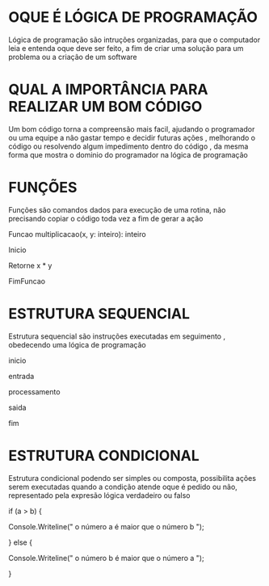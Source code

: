 # OQUE É LÓGICA DE PROGRAMAÇÃO


Lógica de programação são intruções organizadas, para que o computador leia e entenda oque deve ser feito, a fim de criar uma solução para um problema ou a criação de um software


# QUAL A IMPORTÂNCIA PARA REALIZAR UM BOM CÓDIGO


Um bom código torna a compreensão mais facil, ajudando o programador ou uma equipe a não gastar tempo e decidir futuras ações , melhorando o código ou resolvendo algum impedimento dentro do código , da mesma forma que mostra o dominio do programador na lógica de programação 


# FUNÇÕES


Funções são comandos dados para execução de uma rotina, não precisando copiar o código toda vez a fim de gerar a ação 
  
  Funcao multiplicacao(x, y: inteiro): inteiro
  
  
  Inicio
  
  
  Retorne x * y
  
  
  FimFuncao
  
  
# ESTRUTURA SEQUENCIAL 


Estrutura sequencial são instruções executadas em seguimento , obedecendo uma lógica de programação 


inicio


entrada


processamento


saida


fim


# ESTRUTURA CONDICIONAL


Estrutura condicional podendo ser simples ou composta, possibilita ações serem executadas quando a condição atende oque é pedido ou não, representado pela expresão lógica verdadeiro ou falso


if (a > b) {


   Console.Writeline(" o número a é maior que o número b ");
    
    
} else {


   Console.Writeline(" o número b é maior que o número a ");
    
    
}











  
